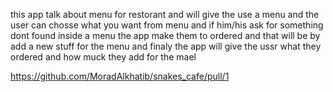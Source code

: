 this app talk about menu for restorant and will give the use a menu and the user can chosse what you want from menu and if him/his ask for something dont found inside a menu 
the app make them to ordered and that will be by add a new stuff for the menu and finaly the app will give the ussr what they ordered and how muck they add for the mael 

https://github.com/MoradAlkhatib/snakes_cafe/pull/1
